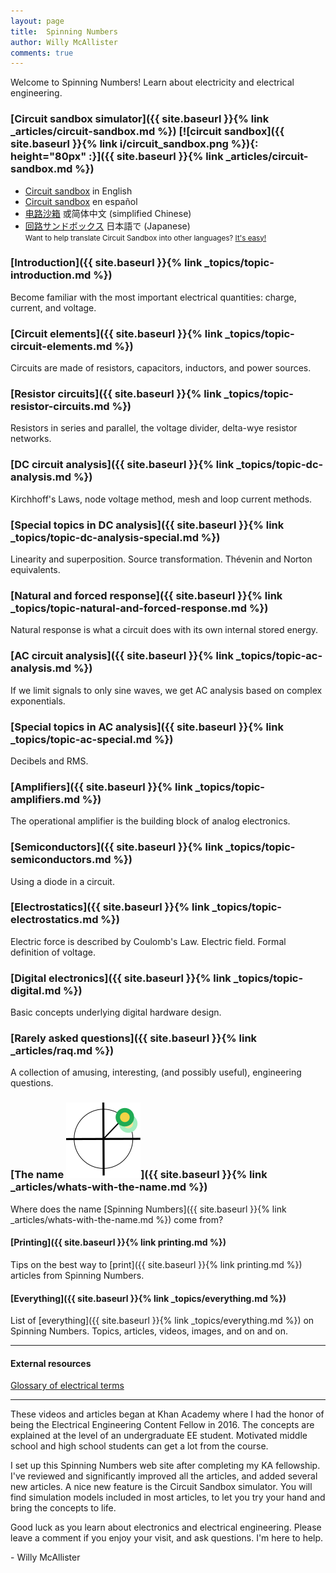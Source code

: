 ```yaml
--- 
layout: page
title:  Spinning Numbers 
author: Willy McAllister
comments: true
---
```


Welcome to Spinning Numbers! Learn about electricity and electrical engineering.  

### [Circuit sandbox simulator]({{ site.baseurl }}{% link _articles/circuit-sandbox.md %}) [![circuit sandbox]({{ site.baseurl }}{% link i/circuit_sandbox.png %}){: height="80px" :}]({{ site.baseurl }}{% link _articles/circuit-sandbox.md %})

* [Circuit sandbox](https://spinningnumbers.org/circuit-sandbox/index.html) in English
* [Circuit sandbox](https://spinningnumbers.org/circuit-sandbox/index-es.html) en español
* [电路沙箱](https://spinningnumbers.org/circuit-sandbox/index-zh.html) 或简体中文 (simplified Chinese)
* [回路サンドボックス](https://spinningnumbers.org/circuit-sandbox/index-ja.html) 日本語で (Japanese)  
<small>Want to help translate Circuit Sandbox into other languages? [It's easy!](a/circuit-sandbox.html#translation)</small>

### [Introduction]({{ site.baseurl }}{% link _topics/topic-introduction.md %})
Become familiar with the most important electrical quantities: charge, current, and voltage.

### [Circuit elements]({{ site.baseurl }}{% link _topics/topic-circuit-elements.md %})
Circuits are made of resistors, capacitors, inductors, and power sources.

### [Resistor circuits]({{ site.baseurl }}{% link _topics/topic-resistor-circuits.md %})
Resistors in series and parallel, the voltage divider, delta-wye resistor networks.

### [DC circuit analysis]({{ site.baseurl }}{% link _topics/topic-dc-analysis.md %})
Kirchhoff's Laws, node voltage method, mesh and loop current methods. 

### [Special topics in DC analysis]({{ site.baseurl }}{% link _topics/topic-dc-analysis-special.md %})
Linearity and superposition. Source transformation. Thévenin and Norton equivalents.

### [Natural and forced response]({{ site.baseurl }}{% link _topics/topic-natural-and-forced-response.md %})
Natural response is what a circuit does with its own internal stored energy.  

### [AC circuit analysis]({{ site.baseurl }}{% link _topics/topic-ac-analysis.md %})
If we limit signals to only sine waves, we get AC analysis based on complex exponentials. 

### [Special topics in AC analysis]({{ site.baseurl }}{% link _topics/topic-ac-special.md %})

Decibels and RMS.

### [Amplifiers]({{ site.baseurl }}{% link _topics/topic-amplifiers.md %})
The operational amplifier is the building block of analog electronics.

### [Semiconductors]({{ site.baseurl }}{% link _topics/topic-semiconductors.md %}) 
Using a diode in a circuit.

### [Electrostatics]({{ site.baseurl }}{% link _topics/topic-electrostatics.md %})  
Electric force is described by Coulomb's Law. Electric field. Formal definition of voltage.

### [Digital electronics]({{ site.baseurl }}{% link _topics/topic-digital.md %})  
Basic concepts underlying digital hardware design.

### [Rarely asked questions]({{ site.baseurl }}{% link _articles/raq.md %})
A collection of amusing, interesting, (and possibly useful), engineering questions.

### [The name <img class="sn-logo" src="/i/sn_logo2.svg">]({{ site.baseurl }}{% link _articles/whats-with-the-name.md %})     
Where does the name [Spinning Numbers]({{ site.baseurl }}{% link _articles/whats-with-the-name.md %}) come from?

#### [Printing]({{ site.baseurl }}{% link printing.md %})  
Tips on the best way to [print]({{ site.baseurl }}{% link printing.md %}) articles from Spinning Numbers.

#### [Everything]({{ site.baseurl }}{% link _topics/everything.md %})
List of [everything]({{ site.baseurl }}{% link _topics/everything.md %}) on Spinning Numbers. Topics, articles, videos, images, and on and on.

----
#### External resources

[Glossary of electrical terms](https://electricalschool.org/)

----

These videos and articles began at Khan Academy where I had the honor of being the Electrical Engineering Content Fellow in 2016. The concepts are explained at the level of an undergraduate EE student. Motivated middle school and high school students can get a lot from the course. 

I set up this Spinning Numbers web site after completing my KA fellowship. I've reviewed and significantly improved all the articles, and added several new articles. A nice new feature is the Circuit Sandbox simulator. You will find simulation models included in most articles, to let you try your hand and bring the concepts to life. 

Good luck as you learn about electronics and electrical engineering. Please leave a comment if you enjoy your visit, and ask questions. I'm here to help.

   \- Willy McAllister

